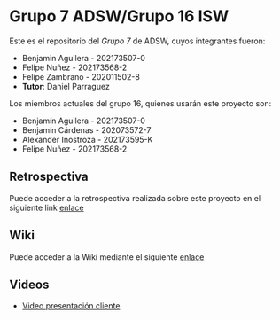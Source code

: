 # Grupo 7 ADSW/Grupo 16 ISW

Este es el repositorio del *Grupo 7* de ADSW, cuyos integrantes fueron:

* Benjamin Aguilera  - 202173507-0
* Felipe Nuñez - 202173568-2
* Felipe Zambrano - 202011502-8
* **Tutor**: Daniel Parraguez

Los miembros actuales del grupo 16, quienes usarán este proyecto son:
* Benjamín Aguilera - 202173507-0
* Benjamín Cárdenas - 202073572-7
* Alexander Inostroza - 202173595-K
* Felipe Nuñez - 202173568-2

## Retrospectiva
Puede acceder a la retrospectiva realizada sobre este proyecto en el siguiente link [enlace](https://github.com/benjas909/IS-Grupo-16/wiki/Retrospectiva)

## Wiki

Puede acceder a la Wiki mediante el siguiente [enlace](https://github.com/benjas909/IS-Grupo-16/wiki)

## Videos

* [Video presentación cliente](https://drive.google.com/file/d/1FTGfby__ccqlbJhUhGc4fgrdxW_RgDtJ/view?usp=sharing) 

